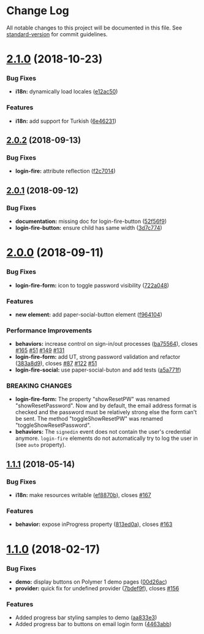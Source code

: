 # Change Log

All notable changes to this project will be documented in this file. See [standard-version](https://github.com/conventional-changelog/standard-version) for commit guidelines.

<a name="2.1.0"></a>
# [2.1.0](https://github.com/convoo/login-fire/compare/v2.0.2...v2.1.0) (2018-10-23)


### Bug Fixes

* **i18n:** dynamically load locales ([e12ac50](https://github.com/convoo/login-fire/commit/e12ac50))


### Features

* **i18n:** add support for Turkish ([6e46231](https://github.com/convoo/login-fire/commit/6e46231))



<a name="2.0.2"></a>
## [2.0.2](https://github.com/convoo/login-fire/compare/v2.0.1...v2.0.2) (2018-09-13)


### Bug Fixes

* **login-fire:** attribute reflection ([f2c7014](https://github.com/convoo/login-fire/commit/f2c7014))



<a name="2.0.1"></a>
## [2.0.1](https://github.com/convoo/login-fire/compare/v2.0.0...v2.0.1) (2018-09-12)


### Bug Fixes

* **documentation:** missing doc for login-fire-button ([52f56f9](https://github.com/convoo/login-fire/commit/52f56f9))
* **login-fire-button:** ensure child has same width ([3d7c774](https://github.com/convoo/login-fire/commit/3d7c774))



<a name="2.0.0"></a>
# [2.0.0](https://github.com/convoo/login-fire/compare/v1.1.1...v2.0.0) (2018-09-11)


### Bug Fixes

* **login-fire-form:** icon to toggle password visibility ([722a048](https://github.com/convoo/login-fire/commit/722a048))


### Features

* **new element:** add paper-social-button element ([f964104](https://github.com/convoo/login-fire/commit/f964104))


### Performance Improvements

* **behaviors:** increase control on sign-in/out processes ([ba75564](https://github.com/convoo/login-fire/commit/ba75564)), closes [#165](https://github.com/convoo/login-fire/issues/165) [#51](https://github.com/convoo/login-fire/issues/51) [#149](https://github.com/convoo/login-fire/issues/149) [#131](https://github.com/convoo/login-fire/issues/131)
* **login-fire-form:** add UT, strong password validation and refactor ([383a8d9](https://github.com/convoo/login-fire/commit/383a8d9)), closes [#87](https://github.com/convoo/login-fire/issues/87) [#122](https://github.com/convoo/login-fire/issues/122) [#51](https://github.com/convoo/login-fire/issues/51)
* **login-fire-social:** use paper-social-buton and add tests ([a5a771f](https://github.com/convoo/login-fire/commit/a5a771f))


### BREAKING CHANGES

* **login-fire-form:** The property "showResetPW" was renamed "showResetPassword". Now and by default, the
email address format is checked and the password must be relatively strong else the form can't be
sent. The method "toggleShowResetPW" was renamed "toggleShowResetPassword".
* **behaviors:** The `signedin` event does not contain the user's credential anymore.
`login-fire` elements do not automatically try to log the user in
(see `auto` property).



<a name="1.1.1"></a>
## [1.1.1](https://github.com/convoo/login-fire/compare/v1.1.0...v1.1.1) (2018-05-14)


### Bug Fixes

* **i18n:** make resources writable ([ef8870b](https://github.com/convoo/login-fire/commit/ef8870b)), closes [#167](https://github.com/convoo/login-fire/issues/167)


### Features

* **behavior:** expose inProgress property ([813ed0a](https://github.com/convoo/login-fire/commit/813ed0a)), closes [#163](https://github.com/convoo/login-fire/issues/163)



<a name="1.1.0"></a>
# [1.1.0](https://github.com/convoo/login-fire/compare/1.0.0...1.1.0) (2018-02-17)


### Bug Fixes

* **demo:** display buttons on Polymer 1 demo pages ([00d26ac](https://github.com/convoo/login-fire/commit/00d26ac))
* **provider:** quick fix for undefined provider ([7bdef9f](https://github.com/convoo/login-fire/commit/7bdef9f)), closes [#156](https://github.com/convoo/login-fire/issues/156)


### Features

* Added progress bar styling samples to demo ([aa833e3](https://github.com/convoo/login-fire/commit/aa833e3))
* Added progress bar to buttons on email login form ([4463abb](https://github.com/convoo/login-fire/commit/4463abb))
